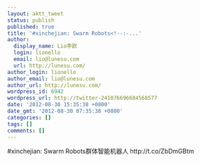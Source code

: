 ```yaml
---
layout: aktt_tweet
status: publish
published: true
title: '#xinchejian: Swarm Robots<!--:-...'
author:
  display_name: Lio李欧
  login: lionello
  email: lio@lunesu.com
  url: http://lunesu.com/
author_login: lionello
author_email: lio@lunesu.com
author_url: http://lunesu.com/
wordpress_id: 6942
wordpress_url: http://twitter-241076696684568577
date: '2012-08-30 15:35:38 +0800'
date_gmt: '2012-08-30 07:35:38 +0800'
categories: []
tags: []
comments: []
---
```

<p>#xinchejian: <!--:en-->Swarm Robots<!--:--><!--:zh-->群体智能机器人<!--:--> http://t.co/ZbDmGBtm</p>

